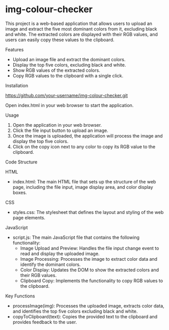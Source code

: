 # img-colour-checker
 
This project is a web-based application that allows users to upload an image and extract the five most dominant colors from it, excluding black and white. The extracted colors are displayed with their RGB values, and users can easily copy these values to the clipboard.

Features
* Upload an image file and extract the dominant colors.
* Display the top five colors, excluding black and white.
* Show RGB values of the extracted colors.
* Copy RGB values to the clipboard with a single click.

Installation 

https://github.com/your-username/img-colour-checker.git

Open index.html in your web browser to start the application.

Usage
1. Open the application in your web browser.
2. Click the file input button to upload an image.
3. Once the image is uploaded, the application will process the image and display the top five colors.
4. Click on the copy icon next to any color to copy its RGB value to the clipboard.

Code Structure

HTML
* index.html: The main HTML file that sets up the structure of the web page, including the file input, image display area, and color display boxes.

CSS
* styles.css: The stylesheet that defines the layout and styling of the web page elements.

JavaScript
* script.js: The main JavaScript file that contains the following functionality:
  * Image Upload and Preview: Handles the file input change event to read and display the uploaded image.
  * Image Processing: Processes the image to extract color data and identify the dominant colors.
  * Color Display: Updates the DOM to show the extracted colors and their RGB values.
  * Clipboard Copy: Implements the functionality to copy RGB values to the clipboard.

Key Functions
* processImage(img): Processes the uploaded image, extracts color data, and identifies the top five colors excluding black and white.
* copyToClipboard(text): Copies the provided text to the clipboard and provides feedback to the user.
